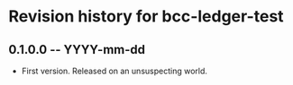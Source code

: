 # Revision history for bcc-ledger-test

## 0.1.0.0 -- YYYY-mm-dd

* First version. Released on an unsuspecting world.
